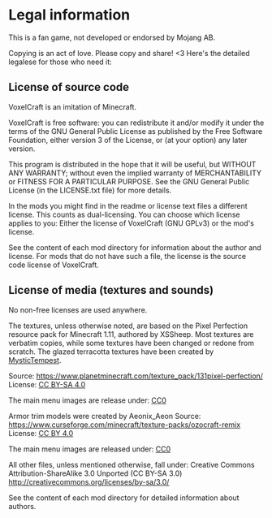# Legal information
This is a fan game, not developed or endorsed by Mojang AB.

Copying is an act of love. Please copy and share! <3
Here's the detailed legalese for those who need it:

## License of source code
VoxelCraft is an imitation of Minecraft.

VoxelCraft is free software: you can redistribute it and/or modify it under the
terms of the GNU General Public License as published by the Free Software
Foundation, either version 3 of the License, or (at your option) any later
version.

This program is distributed in the hope that it will be useful, but WITHOUT ANY
WARRANTY; without even the implied warranty of MERCHANTABILITY or FITNESS FOR A
PARTICULAR PURPOSE. See the GNU General Public License (in the LICENSE.txt file)
for more details.

In the mods you might find in the readme or license text files a different
license. This counts as dual-licensing. You can choose which license applies to
you: Either the license of VoxelCraft (GNU GPLv3) or the mod's license.

See the content of each mod directory for information about the author and
license. For mods that do not have such a file, the license is the source code
license of VoxelCraft.

## License of media (textures and sounds)
No non-free licenses are used anywhere.

The textures, unless otherwise noted, are based on the Pixel Perfection resource
pack for Minecraft 1.11, authored by XSSheep. Most textures are verbatim copies,
while some textures have been changed or redone from scratch. The glazed
terracotta textures have been created by
[MysticTempest](https://github.com/MysticTempest).

Source: <https://www.planetminecraft.com/texture_pack/131pixel-perfection/>
License: [CC BY-SA 4.0](http://creativecommons.org/licenses/by-sa/4.0/)

The main menu images are release under:
[CC0](https://creativecommons.org/publicdomain/zero/1.0/)

Armor trim models were created by Aeonix_Aeon
Source: <https://www.curseforge.com/minecraft/texture-packs/ozocraft-remix>
License: [CC BY 4.0](https://creativecommons.org/licenses/by/4.0/)

The main menu images are released under: [CC0](https://creativecommons.org/publicdomain/zero/1.0/)

All other files, unless mentioned otherwise, fall under:
Creative Commons Attribution-ShareAlike 3.0 Unported (CC BY-SA 3.0)
<http://creativecommons.org/licenses/by-sa/3.0/>

See the content of each mod directory for detailed information about authors.
